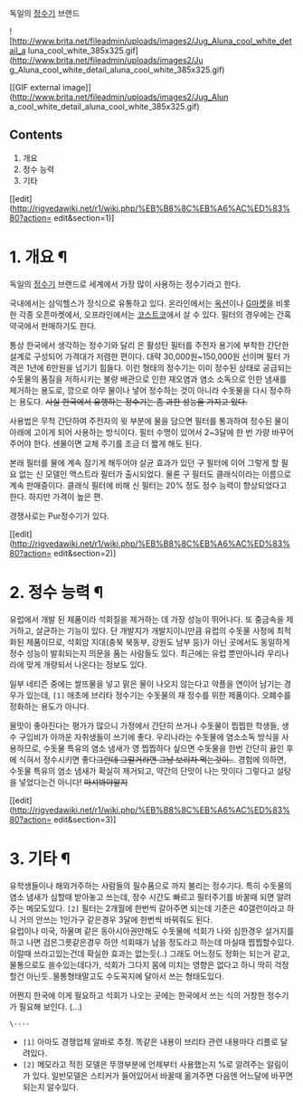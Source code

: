 독일의 [정수기](%EC%A0%95%EC%88%98%EA%B8%B0.md) 브랜드

![http://www.brita.net/fileadmin/uploads/images2/Jug_Aluna_cool_white_detail_a
luna_cool_white_385x325.gif](http://www.brita.net/fileadmin/uploads/images2/Ju
g_Aluna_cool_white_detail_aluna_cool_white_385x325.gif)

[[GIF external image]](http://www.brita.net/fileadmin/uploads/images2/Jug_Alun
a_cool_white_detail_aluna_cool_white_385x325.gif)

## Contents

    

1. 개요 
2. 정수 능력 
3. 기타 

[[edit](http://rigvedawiki.net/r1/wiki.php/%EB%B8%8C%EB%A6%AC%ED%83%80?action=
edit&section=1)]

# 1. 개요 ¶

  

독일의 [정수기](%EC%A0%95%EC%88%98%EA%B8%B0.md) 브랜드로 세계에서 가장 많이 사용하는 정수기라고 한다.

  
  

국내에서는 삼익헬스가 정식으로 유통하고 있다. 온라인에서는 [옥션](%EC%98%A5%EC%85%98.md)이나
[G마켓](G%EB%A7%88%EC%BC%93.md)을 비롯한 각종 오픈마켓에서, 오프라인에서는
[코스트코](%EC%BD%94%EC%8A%A4%ED%8A%B8%EC%BD%94.md)에서 살 수 있다. 필터의 경우에는 간혹 약국에서
판매하기도 한다.

  

통상 한국에서 생각하는 정수기와 달리 은 활성탄 필터를 주전자 용기에 부착한 간단한 설계로 구성되어 가격대가 저렴한 편이다. 대략
30,000원~150,000원 선이며 필터 가격은 1년에 6만원을 넘기기 힘들다. 이런 형태의 정수기는 이미 정수된 상태로 공급되는 수돗물의
품질을 저하시키는 불량 배관으로 인한 재오염과 염소 소독으로 인한 냄새를 제거하는 용도로, 깡으로 아무 물이나 넣어 정수하는 것이 아니라
수돗물을 다시 정수하는 용도다. <del>사실 한국에서 유행하는 정수기는 좀 과한 성능을 가지고 있다.</del>

  

사용법은 무척 간단하여 주전자의 윗 부분에 물을 담으면 필터를 통과하여 정수된 물이 아래에 고이게 되어 사용하는 방식이다. 필터 수명이
있어서 2~3달에 한 번 가량 바꾸어주어야 한다. 센물이면 교체 주기를 조금 더 짧게 해도 된다.

  

본래 필터를 물에 계속 잠기게 해두어야 살균 효과가 있던 구 필터에 이어 그렇게 할 필요 없는 신 모델인 맥스트라 필터가 출시되었다. 물론
구 필터도 클래식이라는 이름으로 계속 판매중이다. 클래식 필터에 비해 신 필터는 20% 정도 정수 능력이 향상되었다고 한다. 하지만 가격이
높은 편.

  

경쟁사로는 Pur정수기가 있다.

[[edit](http://rigvedawiki.net/r1/wiki.php/%EB%B8%8C%EB%A6%AC%ED%83%80?action=
edit&section=2)]

# 2. 정수 능력 ¶

  

유럽에서 개발 된 제품이라 석회질을 제거하는 데 가장 성능이 뛰어나다. 또 중금속을 제거하고, 살균하는 기능이 있다. 단 개발지가
개발지이니만큼 유럽의 수돗물 사정에 최적화된 제품이므로, 석회암 지대(충북 북동부, 강원도 남부 등)가 아닌 곳에서도 동일하게 정수 성능이
발휘되는지 의문을 품는 사람들도 있다. 최근에는 유럽 뿐만아니라 우리나라에 맞게 개량되서 나온다는 정보도 있다.

  

일부 네티즌 중에는 쌀뜨물을 넣고 맑은 물이 나오지 않는다고 악플을 연이어 남기는 경우가 있는데, `[1]` 애초에 브리타 정수기는 수돗물의
재 정수를 위한 제품이다. 오폐수를 정화하는 용도가 아니다.

  

물맛이 좋아진다는 평가가 많으니 가정에서 간단히 쓰거나 수돗물이 찝찝한 학생들, 생수 구입비가 아까운 자취생들이 쓰기에 좋다. 우리나라는
수돗물에 염소소독 방식을 사용하므로, 수돗물 특유의 염소 냄새가 영 찝찝하다 싶으면 수돗물을 한번 간단히 끓인 후에 식혀서 정수시키면
좋다<del>그런데 그럴거라면 그냥 보리차 먹는것이..</del>. 경험에 의하면, 수돗물 특유의 염소 냄새가 확실히 제거되고, 약간의
단맛이 나는 맛이다 그렇다고 설탕을 넣었다는건 아니다! <del>마셔봐야알지</del>

  

[[edit](http://rigvedawiki.net/r1/wiki.php/%EB%B8%8C%EB%A6%AC%ED%83%80?action=
edit&section=3)]

# 3. 기타 ¶

  

유학생들이나 해외거주하는 사람들의 필수품으로 까지 불리는 정수기다. 특히 수돗물의 염소 냄새가 심할때 받아놓고 쓰는데, 정수 시간도 빠르고
필터주기를 바꿀때 되면 알려주는 메모도있다. `[2]` 필터는 2개월에 한번씩 갈아주면 되는데 기준은 40갤런이라고 하니 거의 안쓰는
1인가구 같은경우 3달에 한번씩 바꿔줘도 된다.  
유럽이나 미국, 하물며 같은 동아시아권만해도 수돗물에 석회가 나와 심한경우 설거지를 하고 나면 검은그릇같은경우 하얀 석회때가 남을 정도라고
하는데 마실때 찝찝할수있다. 이럴때 쓰라고있는건데 확실한 효과는 없는듯(..) 그래도 어느정도 정화는 되는거 같고, 물통으로도
쓸수있는데다가, 석회가 그다지 몸에 미치는 영향은 없다고 하니 딱히 걱정할건 아닌듯..물통형태말고도 수도꼭지에 달아서 쓰는 형태도있다.

  

어쩐지 한국에 이게 필요하고 석회가 나오는 곳에는 한국에서 쓰는 식의 거창한 정수기가 필요해 보인다. (...)

  

`\----`

  * `[1]` 아마도 경쟁업체 알바로 추정. 똑같은 내용이 브리타 관련 내용마다 리플로 달려있다.
  * `[2]` 메모라고 적힌 모델은 뚜껑부분에 언제부터 사용했는지 %로 알려주는 알림이가 있다. 일반모델은 스티커가 들어있어서 바꿀때 옮겨주면 다음엔 어느달에 바꾸면 되는지 알수있다.

